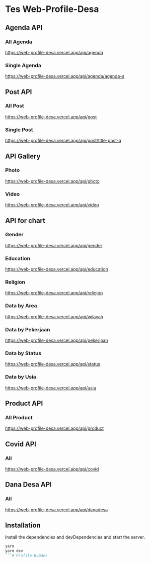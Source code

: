 # Tes Web-Profile-Desa
 
## Agenda API
### All Agenda
https://web-profile-desa.vercel.app/api/agenda
### Single Agenda
https://web-profile-desa.vercel.app/api/agenda/agenda-a


## Post API
### All Post
https://web-profile-desa.vercel.app/api/post
### Single Post
https://web-profile-desa.vercel.app/api/post/title-post-a


## API Gallery
### Photo
https://web-profile-desa.vercel.app/api/photo
### Video
https://web-profile-desa.vercel.app/api/video

## API for chart
### Gender
https://web-profile-desa.vercel.app/api/gender
### Education
https://web-profile-desa.vercel.app/api/education
### Religion
https://web-profile-desa.vercel.app/api/religion
### Data by Area
https://web-profile-desa.vercel.app/api/wilayah
### Data by Pekerjaan
https://web-profile-desa.vercel.app/api/pekerjaan
### Data by Status
https://web-profile-desa.vercel.app/api/status
### Data by Usia
https://web-profile-desa.vercel.app/api/usia

## Product API
### All Product
https://web-profile-desa.vercel.app/api/product

## Covid API
### All
https://web-profile-desa.vercel.app/api/covid

## Dana Desa API
### All
https://web-profile-desa.vercel.app/api/danadesa

## Installation

Install the dependencies and devDependencies and start the server.

```sh
yarn
yarn dev
```#   P r o f i l e - B u m d e s  
 
